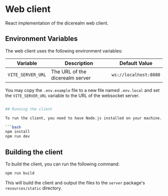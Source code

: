 # Web client

React implementation of the dicerealm web client.

## Environment Variables

The web client uses the following environment variables:

| Variable          | Description                     | Default Value         |
| ----------------- | ------------------------------- | --------------------- |
| `VITE_SERVER_URL` | The URL of the dicerealm server | `ws://localhost:8080` |

You may copy the `.env.example` file to a new file named `.env.local` and set the `VITE_SERVER_URL` variable to the URL of the websocket server.

````bash

## Running the client

To run the client, you need to have Node.js installed on your machine. You can run the client using the following commands:

```bash
npm install
npm run dev
````

## Building the client

To build the client, you can run the following command:

```bash
npm run build
```

This will build the client and output the files to the `server` package's `resources/static` directory.

